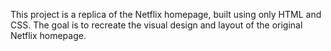 This project is a replica of the Netflix homepage, built using only HTML and CSS. The goal is to recreate the visual design and layout of the original Netflix homepage.
